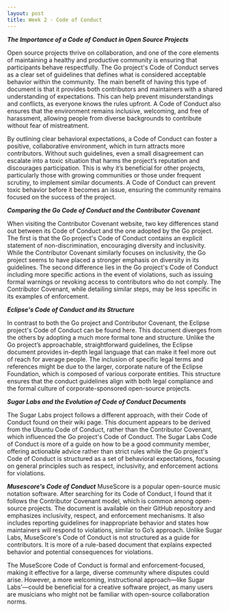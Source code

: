 ```yaml
---
layout: post
title: Week 2 - Code of Conduct
---
```


***The Importance of a Code of Conduct in Open Source Projects***

Open source projects thrive on collaboration, and one of the core elements of maintaining a healthy and productive community is ensuring that participants behave respectfully. The Go project's Code of Conduct serves as a clear set of guidelines that defines what is considered acceptable behavior within the community. The main benefit of having this type of document is that it provides both contributors and maintainers with a shared understanding of expectations. This can help prevent misunderstandings and conflicts, as everyone knows the rules upfront. A Code of Conduct also ensures that the environment remains inclusive, welcoming, and free of harassment, allowing people from diverse backgrounds to contribute without fear of mistreatment.

By outlining clear behavioral expectations, a Code of Conduct can foster a positive, collaborative environment, which in turn attracts more contributors. Without such guidelines, even a small disagreement can escalate into a toxic situation that harms the project’s reputation and discourages participation. This is why it’s beneficial for other projects, particularly those with growing communities or those under frequent scrutiny, to implement similar documents. A Code of Conduct can prevent toxic behavior before it becomes an issue, ensuring the community remains focused on the success of the project.

***Comparing the Go Code of Conduct and the Contributor Covenant***

When visiting the Contributor Covenant website, two key differences stand out between its Code of Conduct and the one adopted by the Go project. The first is that the Go project's Code of Conduct contains an explicit statement of non-discrimination, encouraging diversity and inclusivity. While the Contributor Covenant similarly focuses on inclusivity, the Go project seems to have placed a stronger emphasis on diversity in its guidelines. The second difference lies in the Go project's Code of Conduct including more specific actions in the event of violations, such as issuing formal warnings or revoking access to contributors who do not comply. The Contributor Covenant, while detailing similar steps, may be less specific in its examples of enforcement.

***Eclipse's Code of Conduct and its Structure***

In contrast to both the Go project and Contributor Covenant, the Eclipse project's Code of Conduct can be found here. This document diverges from the others by adopting a much more formal tone and structure. Unlike the Go project’s approachable, straightforward guidelines, the Eclipse document provides in-depth legal language that can make it feel more out of reach for average people. The inclusion of specific legal terms and references might be due to the larger, corporate nature of the Eclipse Foundation, which is composed of various corporate entities. This structure ensures that the conduct guidelines align with both legal compliance and the formal culture of corporate-sponsored open-source projects.

***Sugar Labs and the Evolution of Code of Conduct Documents***

The Sugar Labs project follows a different approach, with their Code of Conduct found on their wiki page. This document appears to be derived from the Ubuntu Code of Conduct, rather than the Contributor Covenant, which influenced the Go project's Code of Conduct. The Sugar Labs Code of Conduct is more of a guide on how to be a good community member, offering actionable advice rather than strict rules while the Go project's Code of Conduct is structured as a set of behavioral expectations, focusing on general principles such as respect, inclusivity, and enforcement actions for violations.

***Musescore's Code of Conduct***
MuseScore is a popular open-source music notation software. After searching for its Code of Conduct, I found that it follows the Contributor Covenant model, which is common among open-source projects. The document is available on their GitHub repository and emphasizes inclusivity, respect, and enforcement mechanisms. It also includes reporting guidelines for inappropriate behavior and states how maintainers will respond to violations, similar to Go’s approach. Unlike Sugar Labs, MuseScore's Code of Conduct is not structured as a guide for contributors. It is more of a rule-based document that explains expected behavior and potential consequences for violations. 

The MuseScore Code of Conduct is formal and enforcement-focused, making it effective for a large, diverse community where disputes could arise. However, a more welcoming, instructional approach—like Sugar Labs’—could be beneficial for a creative software project, as many users are musicians who might not be familiar with open-source collaboration norms.

